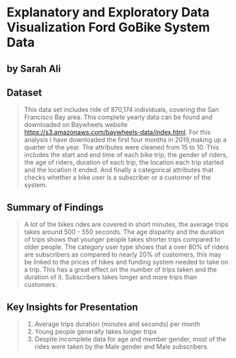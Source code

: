 # Explanatory and Exploratory Data Visualization Ford GoBike System Data
## by Sarah Ali


## Dataset

> This data set includes ride of 870,174 individuals, covering the San Francisco Bay area. This complete yearly data can be found and downloaded on Baywheels website https://s3.amazonaws.com/baywheels-data/index.html. 
> For this analysis I have downloaded the first four months in 2019,making up a quarter of the year. The attributes were cleaned from 15 to 10.  This includes the start and end time of each bike trip, the gender of riders, the age of riders, duration of each trip, the location each trip started and the location it ended. And finally a categorical attributes that checks whether a bike user is a subscriber or a customer of the system. 


## Summary of Findings

> A lot of the bikes rides are covered in short minutes, the average trips takes around 500 - 550 seconds. The age disparity and the duration of trips shows that younger people takes shorter trips compared to older people. 
The category user type shows that a over 80% of riders are subscribers as compared to nearly 20% of customers, this may be linked to the prices of hikes and funding system needed to take on a trip. 
This has a great effect on the number of trips taken and the duration of it. Subscribers takes longer and more trips than customers. 



## Key Insights for Presentation

> 1. Average trips duration (minutes and seconds) per month
> 2. Young people generally takes longer trips
> 3. Despite incomplete data for age and member gender, most of the rides were taken by the Male gender and Male subscribers. 
